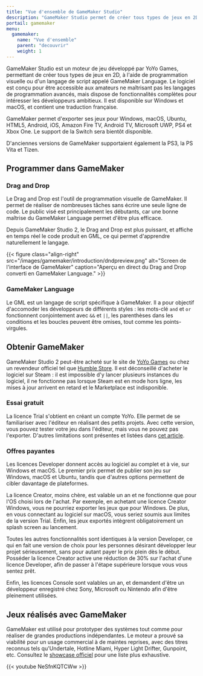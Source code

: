 ```yaml
---
title: "Vue d'ensemble de GameMaker Studio"
description: "GameMaker Studio permet de créer tous types de jeux en 2D, et de les publier sur PC et consoles. Le logiciel est accessible aux débutants tout en étant riche et puissant."
portail: gamemaker
menu:
  gamemaker:
    name: "Vue d'ensemble"
    parent: "decouvrir"
    weight: 1
---
```


GameMaker Studio est un moteur de jeu développé par YoYo Games, permettant de créer tous types de jeux en 2D, à l'aide de programmation visuelle ou d'un langage de script appelé GameMaker Language. Le logiciel est conçu pour être accessible aux amateurs ne maîtrisant pas les langages de programmation avancés, mais dispose de fonctionnalités complètes pour intéresser les développeurs ambitieux. Il est disponible sur Windows et macOS, et contient une traduction française.

GameMaker permet d'exporter ses jeux pour Windows, macOS, Ubuntu, HTML5, Android, iOS, Amazon Fire TV, Android TV, Microsoft UWP, PS4 et Xbox One. Le support de la Switch sera bientôt disponible.

D'anciennes versions de GameMaker supportaient également la PS3, la PS Vita et Tizen.

## Programmer dans GameMaker

### Drag and Drop

Le Drag and Drop est l'outil de programmation visuelle de GameMaker. Il permet de réaliser de nombreuses tâches sans écrire une seule ligne de code. Le public visé est principalement les débutants, car une bonne maîtrise du GameMaker Language permet d'être plus efficace.

Depuis GameMaker Studio 2, le Drag and Drop est plus puissant, et affiche en temps réel le code produit en GML, ce qui permet d'apprendre naturellement le langage.

{{< figure class="align-right" src="/images/gamemaker/introduction/dndpreview.png" alt="Screen de l'interface de GameMaker" caption="Aperçu en direct du Drag and Drop converti en GameMaker Language." >}}

### GameMaker Language

Le GML est un langage de script spécifique à GameMaker. Il a pour objectif d'accomoder les développeurs de différents styles : les mots-clé `and` et `or` fonctionnent conjointement avec `&&` et `||`, les parenthèses dans les conditions et les boucles peuvent être omises, tout comme les points-virgules.

## Obtenir GameMaker

GameMaker Studio 2 peut-être acheté sur le site de [YoYo Games](https://www.yoyogames.com/) ou chez un revendeur officiel tel que [Humble Store](https://www.humblebundle.com/store/search?search=gamemaker). Il est déconseillé d'acheter le logiciel sur Steam : il est impossible d'y lancer plusieurs instances du logiciel, il ne fonctionne pas lorsque Steam est en mode hors ligne, les mises à jour arrivent en retard et le Marketplace est indisponible.

### Essai gratuit

La licence Trial s'obtient en créant un compte YoYo. Elle permet de se familiariser avec l'éditeur en réalisant des petits projets. Avec cette version, vous pouvez tester votre jeu dans l'éditeur, mais vous ne pouvez pas l'exporter. D'autres limitations sont présentes et listées dans [cet article](https://help.yoyogames.com/hc/en-us/articles/230407528).

### Offres payantes

Les licences Developer donnent accès au logiciel au complet et à vie, sur Windows et macOS. Le premier prix permet de publier son jeu sur Windows, macOS et Ubuntu, tandis que d'autres options permettent de cibler davantage de plateformes.

La licence Creator, moins chère, est valable un an et ne fonctionne que pour l'OS choisi lors de l'achat. Par exemple, en achetant une licence Creator Windows, vous ne pourriez exporter les jeux que pour Windows. De plus, en vous connectant au logiciel sur macOS, vous seriez soumis aux limites de la version Trial. Enfin, les jeux exportés intègrent obligatoirement un splash screen au lancement.

Toutes les autres fonctionnalités sont identiques à la version Developer, ce qui en fait une version de choix pour les personnes désirant développer leur projet sérieusement, sans pour autant payer le prix plein dès le début. Posséder la licence Creator active une réduction de 30% sur l'achat d'une licence Developer, afin de passer à l'étape supérieure lorsque vous vous sentez prêt.

Enfin, les licences Console sont valables un an, et demandent d'être un développeur enregistré chez Sony, Microsoft ou Nintendo afin d'être pleinement utilisées.

## Jeux réalisés avec GameMaker

GameMaker est utilisé pour prototyper des systèmes tout comme pour réaliser de grandes productions indépendantes. Le moteur a prouvé sa viabilité pour un usage commercial à de maintes reprises, avec des titres reconnus tels qu'Undertale, Hotline Miami, Hyper Light Drifter, Gunpoint, etc. Consultez le [showcase officiel](https://www.yoyogames.com/showcase) pour une liste plus exhaustive.

{{< youtube NeSfnKQTCWw >}}

